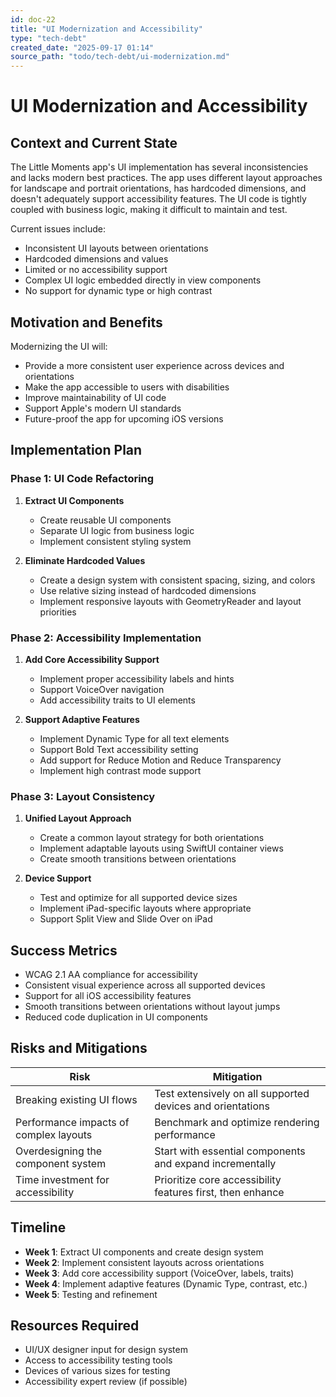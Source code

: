 ```yaml
---
id: doc-22
title: "UI Modernization and Accessibility"
type: "tech-debt"
created_date: "2025-09-17 01:14"
source_path: "todo/tech-debt/ui-modernization.md"
---
```

# UI Modernization and Accessibility

## Context and Current State

The Little Moments app's UI implementation has several inconsistencies and lacks modern best practices. The app uses different layout approaches for landscape and portrait orientations, has hardcoded dimensions, and doesn't adequately support accessibility features. The UI code is tightly coupled with business logic, making it difficult to maintain and test.

Current issues include:
- Inconsistent UI layouts between orientations
- Hardcoded dimensions and values
- Limited or no accessibility support
- Complex UI logic embedded directly in view components
- No support for dynamic type or high contrast

## Motivation and Benefits

Modernizing the UI will:
- Provide a more consistent user experience across devices and orientations
- Make the app accessible to users with disabilities
- Improve maintainability of UI code
- Support Apple's modern UI standards
- Future-proof the app for upcoming iOS versions

## Implementation Plan

### Phase 1: UI Code Refactoring

1. **Extract UI Components**
   - Create reusable UI components
   - Separate UI logic from business logic
   - Implement consistent styling system

2. **Eliminate Hardcoded Values**
   - Create a design system with consistent spacing, sizing, and colors
   - Use relative sizing instead of hardcoded dimensions
   - Implement responsive layouts with GeometryReader and layout priorities

### Phase 2: Accessibility Implementation

1. **Add Core Accessibility Support**
   - Implement proper accessibility labels and hints
   - Support VoiceOver navigation
   - Add accessibility traits to UI elements

2. **Support Adaptive Features**
   - Implement Dynamic Type for all text elements
   - Support Bold Text accessibility setting
   - Add support for Reduce Motion and Reduce Transparency
   - Implement high contrast mode support

### Phase 3: Layout Consistency

1. **Unified Layout Approach**
   - Create a common layout strategy for both orientations
   - Implement adaptable layouts using SwiftUI container views
   - Create smooth transitions between orientations

2. **Device Support**
   - Test and optimize for all supported device sizes
   - Implement iPad-specific layouts where appropriate
   - Support Split View and Slide Over on iPad

## Success Metrics

- WCAG 2.1 AA compliance for accessibility
- Consistent visual experience across all supported devices
- Support for all iOS accessibility features
- Smooth transitions between orientations without layout jumps
- Reduced code duplication in UI components

## Risks and Mitigations

| Risk | Mitigation |
|------|------------|
| Breaking existing UI flows | Test extensively on all supported devices and orientations |
| Performance impacts of complex layouts | Benchmark and optimize rendering performance |
| Overdesigning the component system | Start with essential components and expand incrementally |
| Time investment for accessibility | Prioritize core accessibility features first, then enhance |

## Timeline

- **Week 1**: Extract UI components and create design system
- **Week 2**: Implement consistent layouts across orientations
- **Week 3**: Add core accessibility support (VoiceOver, labels, traits)
- **Week 4**: Implement adaptive features (Dynamic Type, contrast, etc.)
- **Week 5**: Testing and refinement

## Resources Required

- UI/UX designer input for design system
- Access to accessibility testing tools
- Devices of various sizes for testing
- Accessibility expert review (if possible) 

